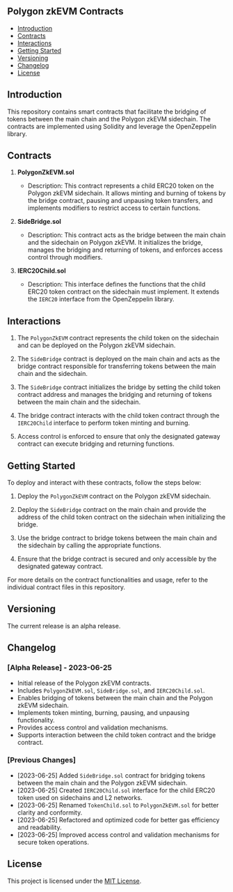 ## Polygon zkEVM Contracts

- [Introduction](#introduction)
- [Contracts](#contracts)
- [Interactions](#interactions)
- [Getting Started](#getting-started)
- [Versioning](#versioning)
- [Changelog](#changelog)
- [License](#license)

## Introduction
This repository contains smart contracts that facilitate the bridging of tokens between the main chain and the Polygon zkEVM sidechain. The contracts are implemented using Solidity and leverage the OpenZeppelin library.

## Contracts

1. **PolygonZkEVM.sol**
   - Description: This contract represents a child ERC20 token on the Polygon zkEVM sidechain. It allows minting and burning of tokens by the bridge contract, pausing and unpausing token transfers, and implements modifiers to restrict access to certain functions.

2. **SideBridge.sol**
   - Description: This contract acts as the bridge between the main chain and the sidechain on Polygon zkEVM. It initializes the bridge, manages the bridging and returning of tokens, and enforces access control through modifiers.

3. **IERC20Child.sol**
   - Description: This interface defines the functions that the child ERC20 token contract on the sidechain must implement. It extends the `IERC20` interface from the OpenZeppelin library.

## Interactions

1. The `PolygonZkEVM` contract represents the child token on the sidechain and can be deployed on the Polygon zkEVM sidechain.

2. The `SideBridge` contract is deployed on the main chain and acts as the bridge contract responsible for transferring tokens between the main chain and the sidechain.

3. The `SideBridge` contract initializes the bridge by setting the child token contract address and manages the bridging and returning of tokens between the main chain and the sidechain.

4. The bridge contract interacts with the child token contract through the `IERC20Child` interface to perform token minting and burning.

5. Access control is enforced to ensure that only the designated gateway contract can execute bridging and returning functions.

## Getting Started

To deploy and interact with these contracts, follow the steps below:

1. Deploy the `PolygonZkEVM` contract on the Polygon zkEVM sidechain.

2. Deploy the `SideBridge` contract on the main chain and provide the address of the child token contract on the sidechain when initializing the bridge.

3. Use the bridge contract to bridge tokens between the main chain and the sidechain by calling the appropriate functions.

4. Ensure that the bridge contract is secured and only accessible by the designated gateway contract.

For more details on the contract functionalities and usage, refer to the individual contract files in this repository.

## Versioning

The current release is an alpha release.

## Changelog

### [Alpha Release] - 2023-06-25

- Initial release of the Polygon zkEVM contracts.
- Includes `PolygonZkEVM.sol`, `SideBridge.sol`, and `IERC20Child.sol`.
- Enables bridging of tokens between the main chain and the Polygon zkEVM sidechain.
- Implements token minting, burning, pausing, and unpausing functionality.
- Provides access control and validation mechanisms.
- Supports interaction between the child token contract and the bridge contract.

### [Previous Changes]

- [2023-06-25] Added `SideBridge.sol` contract for bridging tokens between the main chain and the Polygon zkEVM sidechain.
- [2023-06-25] Created `IERC20Child.sol` interface for the child ERC20 token used on sidechains and L2 networks.
- [2023-06-25] Renamed `TokenChild.sol` to `PolygonZkEVM.sol` for better clarity and conformity.
- [2023-06-25] Refactored and optimized code for better gas efficiency and readability.
- [2023-06-25] Improved access control and validation mechanisms for secure token operations.

## License

This project is licensed under the [MIT License](LICENSE).
